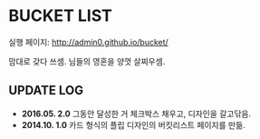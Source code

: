 # BUCKET LIST

실행 페이지: http://admin0.github.io/bucket/

맘대로 갖다 쓰셈. 님들의 영혼을 양껏 살찌우셈.


## UPDATE LOG
- **2016.05. 2.0** 그동안 달성한 거 체크박스 채우고, 디자인을 갈고닦음.
- **2014.10. 1.0** 카드 형식의 플립 디자인의 버킷리스트 페이지를 만듦.
